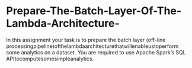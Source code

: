 # Prepare-The-Batch-Layer-Of-The-Lambda-Architecture-
In this assignment your task is to prepare the batch layer (off-line processingpipeline)ofthelambdaarchitecturethatwillenableustoperform some analytics on a dataset. You are required to use Apache Spark’s SQL APItocomputesomesimpleanalytics.

